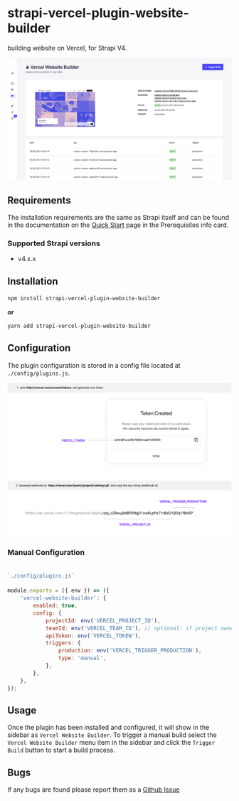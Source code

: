 # strapi-vercel-plugin-website-builder

building website on Vercel, for Strapi V4.

![](./docs/screenshot.png)

## Requirements

The installation requirements are the same as Strapi itself and can be found in the documentation on the [Quick Start](https://strapi.io/documentation/developer-docs/latest/getting-started/quick-start.html) page in the Prerequisites info card.

### Supported Strapi versions

- v4.x.x

## Installation

```sh
npm install strapi-vercel-plugin-website-builder
```

**or**

```sh
yarn add strapi-vercel-plugin-website-builder
```

## Configuration

The plugin configuration is stored in a config file located at `./config/plugins.js`.

![](./docs/config_0.png)
![](./docs/config_1.png)

### Manual Configuration

```javascript

`./config/plugins.js`

module.exports = ({ env }) => ({
	'vercel-website-builder': {
		enabled: true,
		config: {
			projectId: env('VERCEL_PROJECT_ID'),
			teamId: env('VERCEL_TEAM_ID'), // optional: if project owner is a team
			apiToken: env('VERCEL_TOKEN'),
			triggers: {
				production: env('VERCEL_TRIGGER_PRODUCTION'),
				type: 'manual',
			},
		},
	},
});
```

## Usage

Once the plugin has been installed and configured, it will show in the sidebar as `Vercel Website Builder`.
To trigger a manual build select the `Vercel Website Builder` menu item in the sidebar and click
the `Trigger Build` button to start a build process.

## Bugs

If any bugs are found please report them as a [Github Issue](https://github.com/karnpapon/strapi-vercel-plugin-website-builder/issues)
